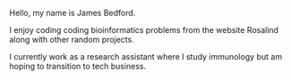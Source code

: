 Hello, my name is James Bedford.

I enjoy coding coding bioinformatics problems from the website Rosalind along with other random projects.

I currently work as a research assistant where I study immunology but am hoping to transition to tech business.
